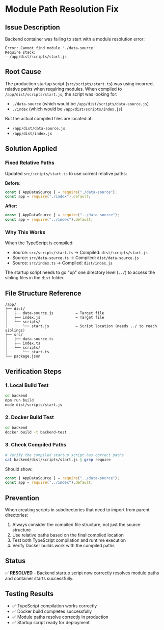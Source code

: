 # Module Path Resolution Fix

## Issue Description

Backend container was failing to start with a module resolution error:

```
Error: Cannot find module './data-source'
Require stack:
- /app/dist/scripts/start.js
```

## Root Cause

The production startup script (`src/scripts/start.ts`) was using incorrect relative paths when requiring modules. When compiled to `/app/dist/scripts/start.js`, the script was looking for:

- `./data-source` (which would be `/app/dist/scripts/data-source.js`)
- `./index` (which would be `/app/dist/scripts/index.js`)

But the actual compiled files are located at:

- `/app/dist/data-source.js`
- `/app/dist/index.js`

## Solution Applied

### Fixed Relative Paths

Updated `src/scripts/start.ts` to use correct relative paths:

**Before:**

```typescript
const { AppDataSource } = require("./data-source");
const app = require("./index").default;
```

**After:**

```typescript
const { AppDataSource } = require("../data-source");
const app = require("../index").default;
```

### Why This Works

When the TypeScript is compiled:

- Source: `src/scripts/start.ts` → Compiled: `dist/scripts/start.js`
- Source: `src/data-source.ts` → Compiled: `dist/data-source.js`
- Source: `src/index.ts` → Compiled: `dist/index.js`

The startup script needs to go "up" one directory level (`../`) to access the sibling files in the `dist` folder.

## File Structure Reference

```
/app/
├── dist/
│   ├── data-source.js          ← Target file
│   ├── index.js                ← Target file
│   └── scripts/
│       └── start.js            ← Script location (needs ../ to reach siblings)
├── src/
│   ├── data-source.ts
│   ├── index.ts
│   └── scripts/
│       └── start.ts
└── package.json
```

## Verification Steps

### 1. Local Build Test

```bash
cd backend
npm run build
node dist/scripts/start.js
```

### 2. Docker Build Test

```bash
cd backend
docker build -t backend-test .
```

### 3. Check Compiled Paths

```bash
# Verify the compiled startup script has correct paths
cat backend/dist/scripts/start.js | grep require
```

Should show:

```javascript
const { AppDataSource } = require("../data-source");
const app = require("../index").default;
```

## Prevention

When creating scripts in subdirectories that need to import from parent directories:

1. Always consider the compiled file structure, not just the source structure
2. Use relative paths based on the final compiled location
3. Test both TypeScript compilation and runtime execution
4. Verify Docker builds work with the compiled paths

## Status

✅ **RESOLVED** - Backend startup script now correctly resolves module paths and container starts successfully.

## Testing Results

- ✅ TypeScript compilation works correctly
- ✅ Docker build completes successfully
- ✅ Module paths resolve correctly in production
- ✅ Startup script ready for deployment
